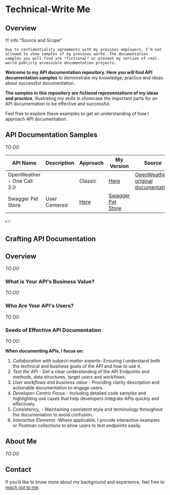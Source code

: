 # Technical-Write Me  
## Overview      

!!! info "Source and Scope"    

    Due to confidentiality agreements with my previous employers, I'm not allowed to show samples of my previous works. The documentation samples you will find are *fictional* or present my version of real-world publicly accessible documentation projects.

**Welcome to my API documentation repository. Here you will find API documentation samples** to demonstrate my knowledge, practice and ideas about successful documentation. 

**The samples in this repository are fictional representations of my ideas and practice**, illustrating my skills in showcase the important parts for an API documentation to be effective and successful.

Feel free to explore these examples to get an understanding of how I approach API documentation.

## API Documentation Samples  

_TO DO_

| API Name | Description | Approach | My Version | Source |  
| --------- | ----------- | ----------- | ---------- | ------------ |  
| OpenWeather - One Call 3.0 |  | Classic | [Here]() |  [OpenWeather original documentation]() |  
| Swagger Pet Store | User Centered | [Here]() | [Swagger Pet Store]() |


👉 

## Crafting API Documentation  

## Overview

_TO DO_
  
### What is Your API's Business Value?  

_TO DO_  

### Who Are Your API's Users?  

_TO DO_  

### Seeds of Effective API Documentation    

_TO DO_    

**When documenting APIs, I focus on:**

1. _Collaboration with subject-matter experts_- Ensuring I understand both the technical and business goals of the API and how to use it.
2. _Test the API_ - Get a clear understanding of the API Endpoints and methods, data structures, target users and workflows.
3. _User workflows and business value_ - Providing clarity description and actionable documentation to engage users.
4. _Developer-Centric Focus_ - Including detailed code samples and highlighting use cases that help developers integrate APIs quickly and effectively.
5. Consistency_ - Maintaining consistent style and terminology throughout the documentation to avoid confusion.
6. _Interactive Elements_ -Where applicable, I provide interactive examples or Postman collections to allow users to test endpoints easily.

## About Me

_TO DO_

## Contact

If you’d like to know more about my background and experience, feel free to [reach out to me](https://www.linkedin.com/in/javier-hernandez-fernandez/).
